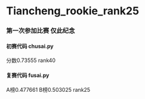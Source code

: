 # Tiancheng_rookie_rank25
### 第一次参加比赛 仅此纪念

#### 初赛代码 chusai.py <br> 
分数0.73555 rank40	<br>
#### 复赛代码 fusai.py <br> 
A榜0.477661 B榜0.503025 rank25
